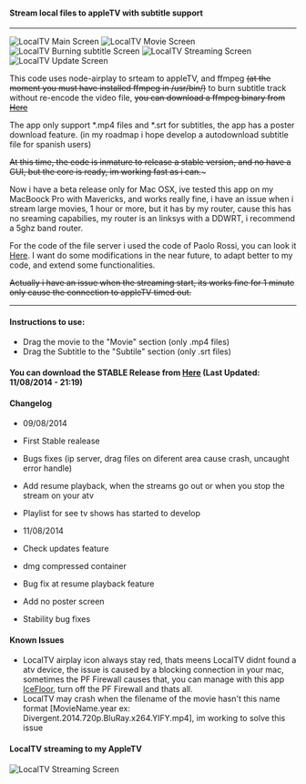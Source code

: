 #### Stream local files to appleTV with subtitle support
---
![LocalTV Main Screen](http://legalintelligence.cl/localtv/home.png)
![LocalTV Movie Screen](http://legalintelligence.cl/localtv/movie.png)
![LocalTV Burning subtitle Screen](http://legalintelligence.cl/localtv/burning.png)
![LocalTV Streaming Screen](http://legalintelligence.cl/localtv/streaming.png)
![LocalTV Update Screen](http://legalintelligence.cl/localtv/update.png)

This code uses node-airplay to srteam to appleTV, and ffmpeg ~~(at the moment you must have installed ffmpeg in /usr/bin/)~~ to burn subtitle track without re-encode the video file, ~~you can download a ffmpeg binary from [Here](http://www.evermeet.cx/ffmpeg/ffmpeg-2.3.1.7z)~~

The app only support *.mp4 files and *.srt for subtitles, the app has a poster download feature. (in my roadmap i hope develop a autodownload subtitle file for spanish users)

~~At this time, the code is inmature to release a stable version, and no have a GUI, but the core is ready, im working fast as i can.~~~

Now i have a beta release only for Mac OSX, ive tested this app on my MacBoock Pro with Mavericks, and works really fine, i have an issue when i stream large movies, 1 hour or more, but it has by my router, cause this has no sreaming capabilies, my router is an linksys with a DDWRT, i recommend a 5ghz band router.

For the code of the file server i used the code of Paolo Rossi, you can look it [Here](https://gist.github.com/paolorossi/1993068). I want do some modifications in the near future, to adapt better to my code, and extend some functionalities.

~~Actually i have an issue when the streaming start, its works fine for 1 minute only cause the connection to appleTV timed out.~~

---
#### Instructions to use:
* Drag the movie to the "Movie" section (only .mp4 files)
* Drag the Subtitle to the "Subtile" section (only .srt files)

#### You can download the STABLE Release from [Here](http://legalintelligence.cl/localtv/LocalTV.dmg) (Last Updated: 11/08/2014 - 21:19)

#### Changelog
* 09/08/2014
* First Stable realease
* Bugs fixes (ip server, drag files on diferent area cause crash, uncaught error handle)
* Add resume playback, when the streams go out or when you stop the stream on your atv
* Playlist for see tv shows has started to develop

* 11/08/2014
* Check updates feature
* dmg compressed container
* Bug fix at resume playback feature
* Add no poster screen
* Stability bug fixes

#### Known Issues
* LocalTV airplay icon always stay red, thats meens LocalTV didnt found a atv device, the issue is caused by a blocking connection in your mac, sometimes the PF Firewall causes that, you can manage with this app [IceFloor](http://www.hanynet.com/icefloor/), turn off the PF Firewall and thats all.
* LocalTV may crash when the filename of the movie hasn't this name format [MovieName.year ex: Divergent.2014.720p.BluRay.x264.YIFY.mp4], im working to solve this issue

#### LocalTV streaming to my AppleTV

![LocalTV Streaming Screen](http://legalintelligence.cl/localtv/cap.png)
